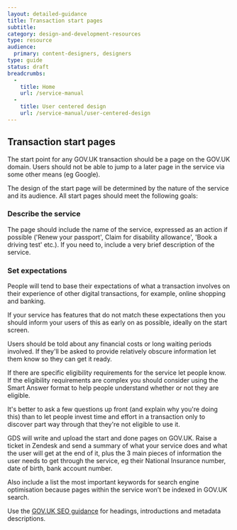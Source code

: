 ```yaml
---
layout: detailed-guidance
title: Transaction start pages
subtitle: 
category: design-and-development-resources
type: resource
audience:
  primary: content-designers, designers
type: guide
status: draft
breadcrumbs:
  -
    title: Home
    url: /service-manual
  -
    title: User centered design
    url: /service-manual/user-centered-design
---
```



## Transaction start pages

The start point for any GOV.UK transaction should be a page on the GOV.UK domain. Users should not be able to jump to a later page in the service via some other means (eg Google).

The design of the start page will be determined by the nature of the service and its audience. All start pages should meet the following goals:

### Describe the service

The page should include the name of the service, expressed as an action if possible ('Renew your passport', Claim for disability allowance', 'Book a driving test' etc.). If you need to, include a very brief description of the service.

### Set expectations

People will tend to base their expectations of what a transaction involves on their experience of other digital transactions, for example, online shopping and banking.

If your service has features that do not match these expectations then you should inform your users of this as early on as possible, ideally on the start screen.

Users should be told about any financial costs or long waiting periods involved. If they'll be asked to provide relatively obscure information let them know so they can get it ready.

If there are specific eligibility requirements for the service let people know. If the eligibility requirements are complex you should consider using the Smart Answer format to help people understand whether or not they are eligible.

It's better to ask a few questions up front (and explain why you're doing this) than to let people invest time and effort in a transaction only to discover part way through that they're not eligible to use it.

GDS will write and upload the start and done pages on GOV.UK. Raise a ticket in Zendesk and send a summary of what your service does and what the user will get at the end of it, plus the 3 main pieces of information the user needs to get through the service, eg their National Insurance number, date of birth, bank account number.

Also include a list the most important keywords for search engine optimisation because pages within the service won’t be indexed in GOV.UK search. 

Use the [GOV.UK SEO guidance](https://www.gov.uk/designprinciples/seo) for headings, introductions and metadata descriptions.


